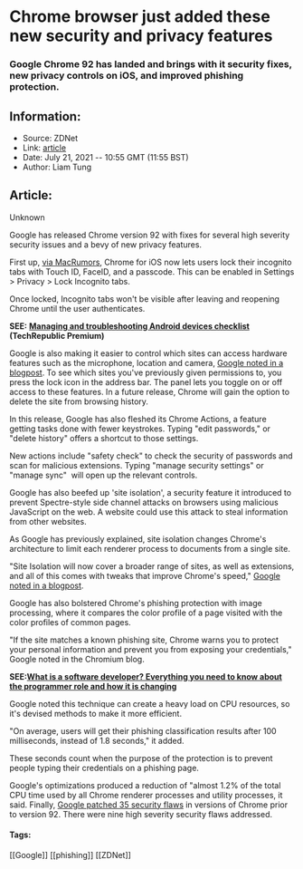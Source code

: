 # Chrome browser just added these new security and privacy features
### Google Chrome 92 has landed and brings with it security fixes, new privacy controls on iOS, and improved phishing protection.

## Information:
+ Source: ZDNet
+ Link: [article](https://www.zdnet.com/article/chrome-browser-just-added-these-new-security-and-privacy-features/)
+ Date: July 21, 2021 -- 10:55 GMT (11:55 BST)
+ Author: Liam Tung


## Article:
Unknown

Google has released Chrome version 92 with fixes for several high severity security issues and a bevy of new privacy features.

First up, [via MacRumors](https://www.macrumors.com/2021/07/20/chrome-biometric-authentication-incognito-tabs/), Chrome for iOS now lets users lock their incognito tabs with Touch ID, FaceID, and a passcode. This can be enabled in Settings > Privacy > Lock Incognito tabs. 


Once locked, Incognito tabs won't be visible after leaving and reopening Chrome until the user authenticates. 

**SEE:** [**Managing and troubleshooting Android devices checklist**](https://www.techrepublic.com/resource-library/whitepapers/power-checklist-managing-and-troubleshooting-android-devices/?ftag=CMG-01-10aaa1b) **(TechRepublic Premium)**

Google is also making it easier to control which sites can access hardware features such as the microphone, location and camera, [Google noted in a blogpost](https://blog.google/products/chrome/privacy-and-performance-working-together-chrome/). To see which sites you've previously given permissions to, you press the lock icon in the address bar. The panel lets you toggle on or off access to these features. In a future release, Chrome will gain the option to delete the site from browsing history. 

In this release, Google has also fleshed its Chrome Actions, a feature getting tasks done with fewer keystrokes. Typing "edit passwords," or "delete history" offers a shortcut to those settings. 

New actions include "safety check" to check the security of passwords and scan for malicious extensions. Typing "manage security settings" or "manage sync"  will open up the relevant controls.






Google has also beefed up 'site isolation', a security feature it introduced to prevent Spectre-style side channel attacks on browsers using malicious JavaScript on the web. A website could use this attack to steal information from other websites.

As Google has previously explained, site isolation changes Chrome's architecture to limit each renderer process to documents from a single site. 

"Site Isolation will now cover a broader range of sites, as well as extensions, and all of this comes with tweaks that improve Chrome's speed," [Google noted in a blogpost](https://blog.google/products/chrome/privacy-and-performance-working-together-chrome/). 

Google has also bolstered Chrome's phishing protection with image processing, where it compares the color profile of a page visited with the color profiles of common pages. 

"If the site matches a known phishing site, Chrome warns you to protect your personal information and prevent you from exposing your credentials," Google noted in the Chromium blog. 

**SEE:**[**What is a software developer? Everything you need to know about the programmer role and how it is changing**](https://www.zdnet.com/article/what-is-a-software-developer-everything-you-need-to-know-about-the-programmer-role-and-how-it-is-changing/)

Google noted this technique can create a heavy load on CPU resources, so it's devised methods to make it more efficient. 

"On average, users will get their phishing classification results after 100 milliseconds, instead of 1.8 seconds," it added. 

These seconds count when the purpose of the protection is to prevent people typing their credentials on a phishing page. 

Google's optimizations produced a reduction of "almost 1.2% of the total CPU time used by all Chrome renderer processes and utility processes, it said. Finally, [Google patched 35 security flaws](https://chromereleases.googleblog.com/2021/07/stable-channel-update-for-desktop_20.html) in versions of Chrome prior to version 92. There were nine high severity security flaws addressed.  





#### Tags:
[[Google]] [[phishing]] [[ZDNet]]
